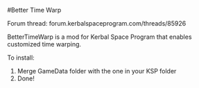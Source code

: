 #Better Time Warp

Forum thread: forum.kerbalspaceprogram.com/threads/85926

BetterTimeWarp is a mod for Kerbal Space Program that enables customized time warping.

To install:

1. Merge GameData folder with the one in your KSP folder
2. Done!